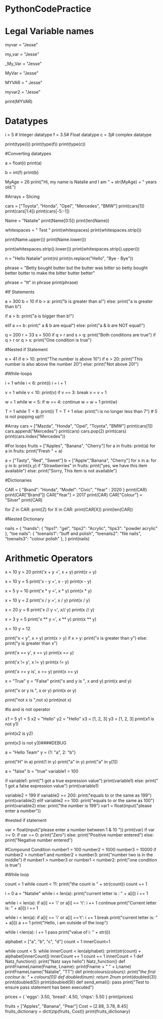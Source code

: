 # PythonCodePractice

# Legal Variable names

myvar = "Jesse"

my_var = "Jesse"

_My_Var = "Jesse"

MyVar = "Jesse"

MYVAR = " Jesse"

myvar2 = "Jesse"

print(MYVAR)

# Datatypes

i = 5 # Integer datatype
f = 3.5# Float datatype
c = 3j# complex datatype

print(type(i))
print(type(f))
print(type(c))

#Converting datatypes

a = float(i)
print(a)

b = int(f)
print(b)

MyAge = 26
print("Hi, my name is Natalie and I am " + str(MyAge) + " years old.")

#Arrays + Slicing

cars = ["Toyota", "Honda", "Opel", "Mercedes", "BMW"]
print(cars[1])
print(cars[1:4])
print(cars[-5:-1])

Name = "Natalie"
print(Name[0:5])
print(len(Name))

whitespaces = "   Test     "
print(whitespaces)
print(whitespaces.strip())

print(Name.upper())
print(Name.lower())

print(whitespaces.strip().lower())
print(whitespaces.strip().upper())

n = "Hello Natalie"
print(n)
print(n.replace("Hello", "Bye - Bye"))

phrase = "Betty bought butter but the butter was bitter so betty bought better butter to make the bitter butter better"

phrase = "tt" in phrase
print(phrase)

#If Statements

a = 300
b = 10
if b > a:
    print("b is greater than a!")
else:
    print("a is greater than b")

if a > b: print("a is bigger than b!")

elif a == b:
    print(" a & b are equal")
else:
    print("a & b are NOT equal!")

q = 200
r = 33
s = 500
if q > r and s > q:
    print("Both conditions are true")
if  q > r or q > s:
    print("One condition is true")

#Nested if Statement

e = 41
if e > 10:
    print("The number is above 10")
    if e > 20:
        print("This number is also above the number 20")
    else:
        print("Not above 20!")

#While-loops

i = 1
while i < 6:
    print(i)
    i = i + 1

v = 1
while v < 10:
    print(v)
    if v == 3:
        break
    v = v + 1

w = 1
while w < 5:
    if w == 4:
        continue
    w = w + 1
    print(w)

T = 1
while T < 8:
    print(i)
    T = T + 1
else:
    print("i is no longer less than 7") # 5 is not popping up!!!

#Array
cars = ["Mazda", "Honda", "Opel", "Toyota", "BMW"]
print(cars[1])
cars.append("Mercedes")
print(cars)
cars.pop(2)
print(cars)
print(cars.index("Mercedes"))

#For loops
fruits = ["Apples", "Banana", "Cherry"]
for a in fruits:
    print(a)
for a in fruits:
    print("Fresh "  + a)

a = ["Tasty", "Red", "Sweet"]
b = ["Apple","Banana", "Cherry"]
for x in a:
    for y in b:
        print(x,y)
if "Strawberries" in fruits:
    print("yes, we have this item available")
else:
    print("Sorry, This item is not available")

#Dictionaries

CAR = {
    "Brand": "Honda",
    "Model": "Civic",
    "Year" : 2020
}
print(CAR)
print(CAR["Brand"])
CAR["Year"] = 2017
print(CAR)
CAR["Colour"] = "Silver"
print(CAR)

for Z in CAR:
    print(Z)
for X in CAR:
    print(CAR[X])
print(len(CAR))

#Nested Dictionary

nails = {
    "hands": {
       "tips1": "gel",
        "tips2": "Acrylic",
        "tips3": "powder acrylic"
    },
    "toe nails": {
        "toenails1": "buff and polish",
        "toenails2": "file nails",
        "toenails3": "colour polish"
    },
}
print(nails)

# Arithmetic Operators

x = 10
y = 20
print('x + y =', x + y)
print(x + y)

x = 10
y = 5
print('x - y =', x - y)
print(x - y)

x = 5
y = 10
print('x * y =', x * y)
print(x * y)

x = 10
y = 2
print('x / y =', x / y)
print(x / y)

x = 20
y = 6
print('x // y =', x// y)
print(x // y)

x = 3
y = 5
print('x ** y =', x ** y)
print(x ** y)

x = 10
y = 12

print("x < y", x > y)
print(x > y)
if x > y:
    print("x is greater than y")
else:
    print("y is greater than x")

print('x == y', x == y)
print(x == y)

print('x != y', x != y)
print(x != y)

print('x >= y is', x >= y)
print(x >= y)

x = "True"
y = "False"
print("x and y is ", x and y)
print(x and y)

print("x or y is ", x or y)
print(x or y)

print("not x is ",not x)
print(not x)

#is and is not operator

x1 = 5
y1 = 5
x2 = "Hello"
y2 = "Hello"
x3 = [1, 2, 3]
y3 = [1, 2, 3]
print(x1 is not y1)

print(x2 is y2)

print(x3 is not y3)####DEBUG

a = "Hello Team"
y = {1: "a", 2: "b"}

print("H" in a)
print(1 in y)
print("a" in y)
print("a" in y[1])

a = "false"
b = "true"
variable1 = 100

if variable1:
    print("1 got a true expression value")
    print(variable1)
else:
    print(" 1 got a false expression value")
    print(variable1)

variable2 = 199
if variable2 == 200:
    print("equals to or the same as 199")
    print(variable2)
elif variable2 == 100:
    print("equals to or the same as 100")
    print(variable2)
else:
    print("the number is 199")
var1 = float(input("please enter a number"))

#nested if statement

var = float(input("please enter a number between 1 & 10 "))
print(var)
if var >= 0:
    if var == 0:
        print("Zero")
    else:
        print("Positive number entered")
else:
    print("Negative number entered")

#Compound Condition
number1 = 100
number2 = 1000
number3 = 10000
if number2 > number1 and number2 < number3:
    print("number two is in the middle")
if number1 > number3 or number1 < number2:
    print("one condition is true")

#While loop

count = 1
while count < 11:
    print("the count is " + str(count))
    count += 1

i = 0
a = "Natalie"
while i < len(a):
    print("current letter is : " + a[i])
    i += 1

while i < len(a):
    if a[i] == 'i' or a[i] == 't':
        i += 1
        continue
    print("Current letter is: " + a[i])
    i += 1

while i < len(a):
    if a[i] == 'i' or a[i] =='t':
        i += 1
        break
    print("current letter is: " + a[i])
    a += 1
print("Hello, i am outside of the loop")

while i <len(a):
    i += 1
    pass
print("value of i: " + str(i))

alphabet = ["a", "b", "c", "d"]
count = 1
innerCount=1

while count < 5:
    while innerCount < len(alphabet):
        print(str(count) + alphabet[innerCount])
        innerCount += 1
    count += 1
    innerCount = 1
def Natz_function():
    print("Natz says hello")
Natz_function()
def printFnameLname(Fname, Lname):
    print(Fname + " " + Lname)
printFnameLname("Natalie", "TT")
def printcolours(*colours):
    print("the first coclour is: " + colours[0])
def doubled(num):
    return 2*num
print(doubled(3))
print(doubled(5))
print(doubled(9))
def send_email():
    pass
print("Test to ensure pass statement has been executed")

prices = {
    'eggs': 3.50,
    'bread': 4.50,
    'chips': 5.50
}
print(prices)

fruits = ["Apples", "Banana", "Pear"]
Cost = [2.88, 3.78, 8.45]
fruits_dictionary = dict(zip(fruits, Cost))
print(fruits_dictionary)
